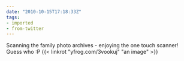 ```yaml
---
date: "2010-10-15T17:18:33Z"
tags:
- imported
- from-twitter
---
```

Scanning the family photo archives - enjoying the one touch scanner! Guess who :P {{< linkrot "yfrog.com/3vookuj" "an image" >}}
